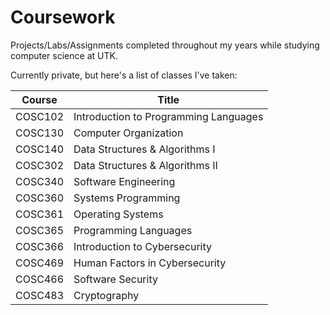 # Coursework
Projects/Labs/Assignments completed throughout my years while studying computer science at UTK. 

Currently private, but here's a list of classes I've taken:

| Course  | Title                                 |
|---------|---------------------------------------|
| COSC102 | Introduction to Programming Languages |
| COSC130 | Computer Organization                 |
| COSC140 | Data Structures & Algorithms I        |
| COSC302 | Data Structures & Algorithms II       |
| COSC340 | Software Engineering                  |
| COSC360 | Systems Programming                   |
| COSC361 | Operating Systems                     |
| COSC365 | Programming Languages                 |
| COSC366 | Introduction to Cybersecurity         |
| COSC469 | Human Factors in Cybersecurity        |
| COSC466 | Software Security                     |
| COSC483 | Cryptography                          |


